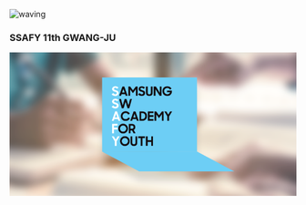 
![waving](https://capsule-render.vercel.app/api?type=waving&height=260&text=Hi!%20I'm%20MinSu%20!&fontAlign=50&fontAlignY=50&color=gradient)
###       SSAFY 11th GWANG-JU
![이미지](sns_img.png)

